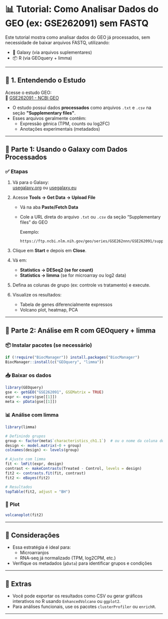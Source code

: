 
# 📊 Tutorial: Como Analisar Dados do GEO (ex: GSE262091) sem FASTQ

Este tutorial mostra como analisar dados do GEO já processados, sem necessidade de baixar arquivos FASTQ, utilizando:

- 🔬 Galaxy (via arquivos suplementares)
- 📦 R (via GEOquery + limma)

---

## 🔹 1. Entendendo o Estudo

Acesse o estudo GEO:  
🔗 [GSE262091 - NCBI GEO](https://www.ncbi.nlm.nih.gov/geo/query/acc.cgi?acc=GSE262091)

- O estudo possui dados **processados** como arquivos `.txt` e `.csv` na seção **"Supplementary files"**.
- Esses arquivos geralmente contêm:
  - Expressão gênica (TPM, counts ou log2FC)
  - Anotações experimentais (metadados)

---

## 🚀 Parte 1: Usando o Galaxy com Dados Processados

### ✅ Etapas

1. Vá para o Galaxy:  
   [usegalaxy.org](https://usegalaxy.org) ou [usegalaxy.eu](https://usegalaxy.eu)

2. Acesse **Tools → Get Data → Upload File**
   - Vá na aba **Paste/Fetch Data**
   - Cole a URL direta do arquivo `.txt` ou `.csv` da seção “Supplementary files” do GEO

     Exemplo:
     ```
     https://ftp.ncbi.nlm.nih.gov/geo/series/GSE262nnn/GSE262091/suppl/GSE262091_normalized_counts.txt.gz
     ```

3. Clique em **Start** e depois em **Close**.

4. Vá em:
   - **Statistics → DESeq2 (se for count)**
   - **Statistics → limma** (se for microarray ou log2 data)

5. Defina as colunas de grupo (ex: controle vs tratamento) e execute.

6. Visualize os resultados:  
   - Tabela de genes diferencialmente expressos  
   - Volcano plot, heatmap, PCA

---

## 🧪 Parte 2: Análise em R com GEOquery + limma

### 📦 Instalar pacotes (se necessário)
```r
if (!require("BiocManager")) install.packages("BiocManager")
BiocManager::install(c("GEOquery", "limma"))
```

### 📥 Baixar os dados
```r
library(GEOquery)
gse <- getGEO("GSE262091", GSEMatrix = TRUE)
expr <- exprs(gse[[1]])
meta <- pData(gse[[1]])
```

### 📊 Análise com limma
```r
library(limma)

# Definindo grupos
group <- factor(meta$`characteristics_ch1.1`)  # ou o nome da coluna de grupo
design <- model.matrix(~0 + group)
colnames(design) <- levels(group)

# Ajuste com limma
fit <- lmFit(expr, design)
contrast <- makeContrasts(Treated - Control, levels = design)
fit2 <- contrasts.fit(fit, contrast)
fit2 <- eBayes(fit2)

# Resultados
topTable(fit2, adjust = "BH")
```

### 🧬 Plot
```r
volcanoplot(fit2)
```

---

## 📌 Considerações

- Essa estratégia é ideal para:
  - Microarranjos
  - RNA-seq já normalizado (TPM, log2CPM, etc.)
- Verifique os metadados (`pData`) para identificar grupos e condições

---

## 📁 Extras

- Você pode exportar os resultados como CSV ou gerar gráficos interativos no R usando `EnhancedVolcano` ou `ggplot2`.
- Para análises funcionais, use os pacotes `clusterProfiler` ou `enrichR`.

---
